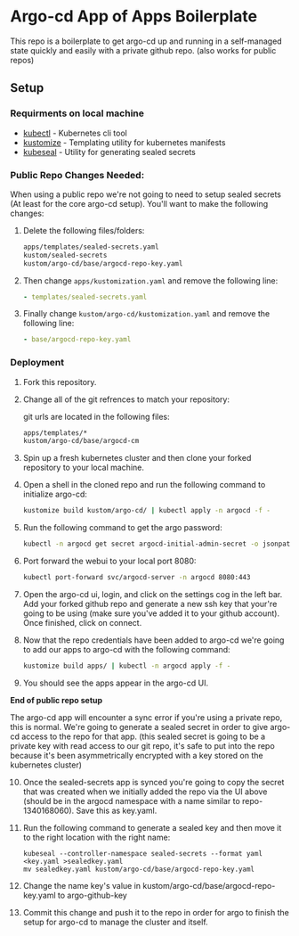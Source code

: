 # Argo-cd App of Apps Boilerplate
This repo is a boilerplate to get argo-cd up and running in a self-managed state quickly and easily with a private github repo. (also works for public repos)

## Setup

### Requirments on local machine
- [kubectl](https://kubernetes.io/docs/tasks/tools/) - Kubernetes cli tool
- [kustomize](https://kustomize.io) - Templating utility for kubernetes manifests
- [kubeseal](https://github.com/bitnami-labs/sealed-secrets#homebrew) - Utility for generating sealed secrets

### Public Repo Changes Needed:
When using a public repo we're not going to need to setup sealed secrets (At least for the core argo-cd setup). You'll want to make the following changes:

1. Delete the following files/folders:

    ```bash
    apps/templates/sealed-secrets.yaml
    kustom/sealed-secrets
    kustom/argo-cd/base/argocd-repo-key.yaml
    ```
2. Then change `apps/kustomization.yaml` and remove the following line:

    ```yaml
    - templates/sealed-secrets.yaml
    ```

3. Finally change `kustom/argo-cd/kustomization.yaml` and remove the following line:

    ```yaml
    - base/argocd-repo-key.yaml
    ```

### Deployment

1. Fork this repository.
2. Change all of the git refrences to match your repository:
    
    git urls are located in the following files:
    ```bash
    apps/templates/*
    kustom/argo-cd/base/argocd-cm
    ```
3. Spin up a fresh kubernetes cluster and then clone your forked repository to your local machine.

4. Open a shell in the cloned repo and run the following command to initialize argo-cd:
    
    ```bash
    kustomize build kustom/argo-cd/ | kubectl apply -n argocd -f -
    ```

5. Run the following command to get the argo password:
    ```bash
    kubectl -n argocd get secret argocd-initial-admin-secret -o jsonpath="{.data.password}" | base64 -d
    ```
6. Port forward the webui to your local port 8080:
    ```bash
    kubectl port-forward svc/argocd-server -n argocd 8080:443
    ```
7. Open the argo-cd ui, login, and click on the settings cog in the left bar. Add your forked github repo and generate a new ssh key that your're going to be using (make sure you've added it to your github account). Once finished, click on connect.

8. Now that the repo credentials have been added to argo-cd we're going to add our apps to argo-cd with the following command:
    ```bash
    kustomize build apps/ | kubectl -n argocd apply -f -
    ```

9. You should see the apps appear in the argo-cd UI. 

**End of public repo setup**

The argo-cd app will encounter a sync error if you're using a private repo, this is normal. We're going to generate a sealed secret in order to give argo-cd access to the repo for that app. (this sealed secret is going to be a private key with read access to our git repo, it's safe to put into the repo because it's been asymmetrically encrypted with a key stored on the kubernetes cluster)

10. Once the sealed-secrets app is synced you're going to copy the secret that was created when we initially added the repo via the UI above (should be in the argocd namespace with a name similar to 
repo-1340168060). Save this as key.yaml.

11. Run the following command to generate a sealed key and then move it to the right location with the right name:
    ```
    kubeseal --controller-namespace sealed-secrets --format yaml <key.yaml >sealedkey.yaml
    mv sealedkey.yaml kustom/argo-cd/base/argocd-repo-key.yaml
    ```
12. Change the name key's value in kustom/argo-cd/base/argocd-repo-key.yaml to argo-github-key

13. Commit this change and push it to the repo in order for argo to finish the setup for argo-cd to manage the cluster and itself.
